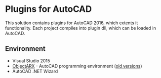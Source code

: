 # Plugins for AutoCAD

This solution contains plugins for AutoCAD 2016, which extents it functionality.
Each project compiles into plugin dll, which can be loaded in AutoCAD.

## Environment

+ Visual Studio 2015
+ [ObjectARX](http://usa.autodesk.com/adsk/servlet/index?siteID=123112&id=1911627) - AutoCAD programming environment ([old versions](https://forums.autodesk.com/t5/programmirovanie-objectarx-arx/objectarx-sdk-starye-i-novye-versii/td-p/2923492))
+ AutoCAD .NET Wizard
